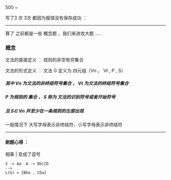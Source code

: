 500 ~

写了3 次  3次
都因为报错没有保存成功 ：

----

算了 之前都是一些 概念题 ，我们来进攻大题 .....

### 概念

文法的直接定义 ： 规则的非空有穷集合

文法的形式定义 ： 文法 G 定义为 四元组（Vn ， Vt , P , S）     
##### 其中 Vn 为文法的非终结符号集合 ， Vt 为文法的终结符号集合
##### P 为规则的 集合 ， S 称为 文法的识别符号或者开始符号
#####  且 S∈ Vn 并至少在一条规则的左部出现
一般情况下 大写字母表示非终结符，小写字母表示非终结符

-----
#### 刷题心得 ： 

相乘 |  变成了逗号  
```
S -> Aa  A -> Bb|CD 
-->
L(G) = {Bba , CDa}
```
 
